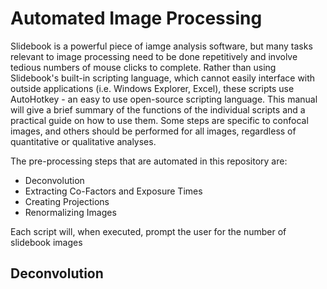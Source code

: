 # Automated Image Processing
Slidebook is a powerful piece of iamge analysis software, but many tasks relevant to image processing need to be done repetitively and involve tedious numbers of mouse clicks to complete. Rather than using Slidebook's built-in scripting language, which cannot easily interface with outside applications (i.e. Windows Explorer, Excel), these scripts use AutoHotkey - an easy to use open-source scripting language. This manual will give a brief summary of the functions of the individual scripts and a practical guide on how to use them. Some steps are specific to confocal images, and others should be performed for all images, regardless of quantitative or qualitative analyses.

The pre-processing steps that are automated in this repository are:

- Deconvolution
- Extracting Co-Factors and Exposure Times
- Creating Projections
- Renormalizing Images

Each script will, when executed, prompt the user for the number of slidebook images

## Deconvolution
